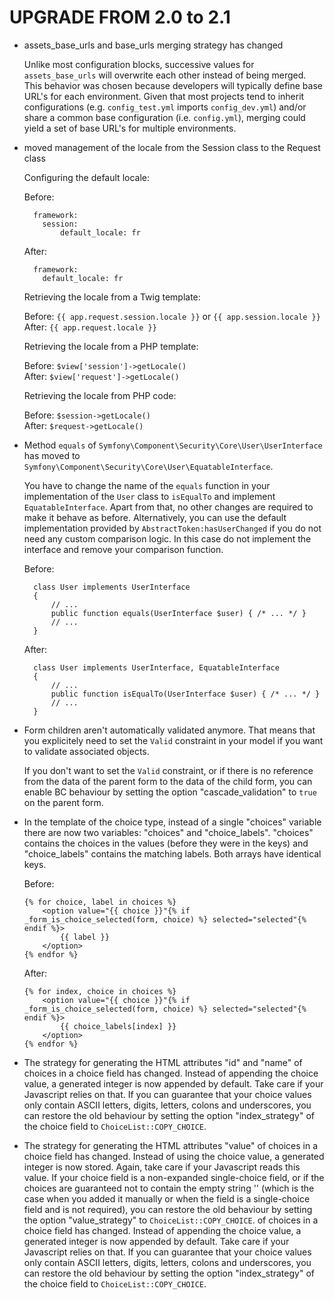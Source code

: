 UPGRADE FROM 2.0 to 2.1
=======================

* assets_base_urls and base_urls merging strategy has changed

    Unlike most configuration blocks, successive values for
    ``assets_base_urls`` will overwrite each other instead of being merged.
    This behavior was chosen because developers will typically define base
    URL's for each environment. Given that most projects tend to inherit
    configurations (e.g. ``config_test.yml`` imports ``config_dev.yml``)
    and/or share a common base configuration (i.e. ``config.yml``), merging
    could yield a set of base URL's for multiple environments.

* moved management of the locale from the Session class to the Request class

    Configuring the default locale:

    Before:

        framework:
          session:
              default_locale: fr

    After:

        framework:
          default_locale: fr

    Retrieving the locale from a Twig template:

    Before: `{{ app.request.session.locale }}` or `{{ app.session.locale }}`  
    After: `{{ app.request.locale }}`

    Retrieving the locale from a PHP template:

    Before: `$view['session']->getLocale()`  
    After: `$view['request']->getLocale()`

    Retrieving the locale from PHP code:

    Before: `$session->getLocale()`  
    After: `$request->getLocale()`

* Method `equals` of `Symfony\Component\Security\Core\User\UserInterface` has
  moved to `Symfony\Component\Security\Core\User\EquatableInterface`.

    You have to change the name of the `equals` function in your implementation
    of the `User` class to `isEqualTo` and implement `EquatableInterface`.
    Apart from that, no other changes are required to make it behave as before.
    Alternatively, you can use the default implementation provided
    by `AbstractToken:hasUserChanged` if you do not need any custom comparison logic.
    In this case do not implement the interface and remove your comparison function.

    Before:

        class User implements UserInterface
        {
            // ...
            public function equals(UserInterface $user) { /* ... */ }
            // ...
        }

    After:

        class User implements UserInterface, EquatableInterface
        {
            // ...
            public function isEqualTo(UserInterface $user) { /* ... */ }
            // ...
        }

* Form children aren't automatically validated anymore. That means that you
  explicitely need to set the `Valid` constraint in your model if you want to
  validate associated objects.

    If you don't want to set the `Valid` constraint, or if there is no reference
    from the data of the parent form to the data of the child form, you can
    enable BC behaviour by setting the option "cascade_validation" to `true` on
    the parent form.

* In the template of the choice type, instead of a single "choices" variable
  there are now two variables: "choices" and "choice_labels".
  "choices" contains the choices in the values (before they were in the keys)
  and "choice_labels" contains the matching labels. Both arrays have
  identical keys.

  Before:

      {% for choice, label in choices %}
          <option value="{{ choice }}"{% if _form_is_choice_selected(form, choice) %} selected="selected"{% endif %}>
              {{ label }}
          </option>
      {% endfor %}

  After:

      {% for index, choice in choices %}
          <option value="{{ choice }}"{% if _form_is_choice_selected(form, choice) %} selected="selected"{% endif %}>
              {{ choice_labels[index] }}
          </option>
      {% endfor %}

* The strategy for generating the HTML attributes "id" and "name"
  of choices in a choice field has changed. Instead of appending the choice
  value, a generated integer is now appended by default. Take care if your
  Javascript relies on that. If you can guarantee that your choice values only
  contain ASCII letters, digits, letters, colons and underscores, you can
  restore the old behaviour by setting the option "index_strategy" of the
  choice field to `ChoiceList::COPY_CHOICE`.

* The strategy for generating the HTML attributes "value" of choices in a
  choice field has changed. Instead of using the choice value, a generated
  integer is now stored. Again, take care if your Javascript reads this value.
  If your choice field is a non-expanded single-choice field, or if
  the choices are guaranteed not to contain the empty string '' (which is the
  case when you added it manually or when the field is a single-choice field
  and is not required), you can restore the old behaviour by setting the
  option "value_strategy" to `ChoiceList::COPY_CHOICE`.
  of choices in a choice field has changed. Instead of appending the choice
  value, a generated integer is now appended by default. Take care if your
  Javascript relies on that. If you can guarantee that your choice values only
  contain ASCII letters, digits, letters, colons and underscores, you can
  restore the old behaviour by setting the option "index_strategy" of the
  choice field to `ChoiceList::COPY_CHOICE`.
